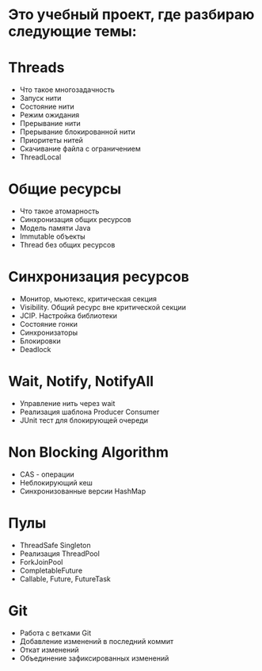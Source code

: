 # Это учебный проект, где разбираю следующие темы:

# Threads
- Что такое многозадачность
- Запуск нити
- Состояние нити
- Режим ожидания
- Прерывание нити
- Прерывание блокированной нити
- Приоритеты нитей
- Скачивание файла с ограничением
- ThreadLocal

# Общие ресурсы
- Что такое атомарность
- Синхронизация общих ресурсов
- Модель памяти Java
- Immutable объекты
- Thread без общих ресурсов

# Синхронизация ресурсов
- Монитор, мьютекс, критическая секция
- Visibility. Общий ресурс вне критической секции
- JCIP. Настройка библиотеки
- Состояние гонки
- Синхронизаторы
- Блокировки
- Deadlock

# Wait, Notify, NotifyAll
- Управление нить через wait
- Реализация шаблона Producer Consumer
- JUnit тест для блокирующей очереди

# Non Blocking Algorithm
- CAS - операции
- Неблокирующий кеш
- Синхронизованные версии HashMap

# Пулы
- ThreadSafe Singleton
- Реализация ThreadPool
- ForkJoinPool
- CompletableFuture
- Callable, Future, FutureTask

# Git
- Работа с ветками Git
- Добавление изменений в последний коммит
- Откат изменений
- Объединение зафиксированных изменений